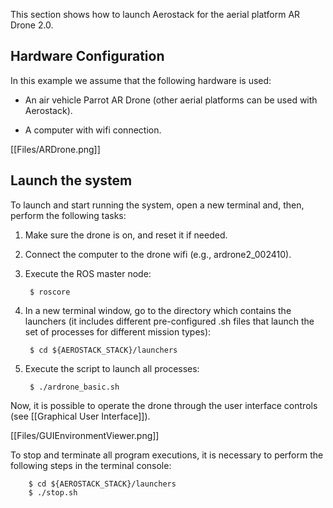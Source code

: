 This section shows how to launch Aerostack for the aerial platform AR Drone 2.0. 

## Hardware Configuration

In this example we assume that the following hardware is used:

- An air vehicle Parrot AR Drone (other aerial platforms can be used with Aerostack).

- A computer with wifi connection.

[[Files/ARDrone.png]]

## Launch the system

To launch and start running the system, open a new terminal and, then, perform the following tasks:

1. Make sure the drone is on, and reset it if needed.

1. Connect the computer to the drone wifi (e.g., ardrone2_002410).

1. Execute the ROS master node:

        $ roscore

1. In a new terminal window, go to the directory which contains the launchers (it includes different pre-configured .sh files that launch the set of processes for different mission types):

        $ cd ${AEROSTACK_STACK}/launchers 

1. Execute the script to launch all processes:

        $ ./ardrone_basic.sh

Now, it is possible to operate the drone through the user interface controls (see [[Graphical User Interface]]).

[[Files/GUIEnvironmentViewer.png]]

To stop and terminate all program executions, it is necessary to perform the following steps in the terminal console:

        $ cd ${AEROSTACK_STACK}/launchers 
        $ ./stop.sh